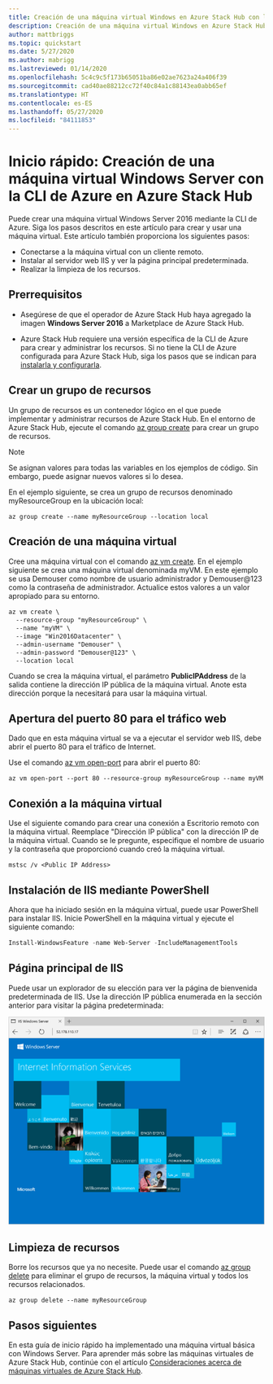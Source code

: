 ```yaml
---
title: Creación de una máquina virtual Windows en Azure Stack Hub con la CLI de Azure
description: Creación de una máquina virtual Windows en Azure Stack Hub con la CLI de Azure
author: mattbriggs
ms.topic: quickstart
ms.date: 5/27/2020
ms.author: mabrigg
ms.lastreviewed: 01/14/2020
ms.openlocfilehash: 5c4c9c5f173b65051ba86e02ae7623a24a406f39
ms.sourcegitcommit: cad40ae88212cc72f40c84a1c88143ea0abb65ef
ms.translationtype: HT
ms.contentlocale: es-ES
ms.lasthandoff: 05/27/2020
ms.locfileid: "84111853"
---
```

# <a name="quickstart-create-a-windows-server-virtual-machine-using-azure-cli-in-azure-stack-hub"></a>Inicio rápido: Creación de una máquina virtual Windows Server con la CLI de Azure en Azure Stack Hub

Puede crear una máquina virtual Windows Server 2016 mediante la CLI de Azure. Siga los pasos descritos en este artículo para crear y usar una máquina virtual. Este artículo también proporciona los siguientes pasos:

* Conectarse a la máquina virtual con un cliente remoto.
* Instalar al servidor web IIS y ver la página principal predeterminada.
* Realizar la limpieza de los recursos.

## <a name="prerequisites"></a>Prerrequisitos

* Asegúrese de que el operador de Azure Stack Hub haya agregado la imagen **Windows Server 2016** a Marketplace de Azure Stack Hub.

* Azure Stack Hub requiere una versión específica de la CLI de Azure para crear y administrar los recursos. Si no tiene la CLI de Azure configurada para Azure Stack Hub, siga los pasos que se indican para [instalarla y configurarla](azure-stack-version-profiles-azurecli2.md).

## <a name="create-a-resource-group"></a>Crear un grupo de recursos

Un grupo de recursos es un contenedor lógico en el que puede implementar y administrar recursos de Azure Stack Hub. En el entorno de Azure Stack Hub, ejecute el comando [az group create](/cli/azure/group#az-group-create) para crear un grupo de recursos.

> [!NOTE]
>  Se asignan valores para todas las variables en los ejemplos de código. Sin embargo, puede asignar nuevos valores si lo desea.

En el ejemplo siguiente, se crea un grupo de recursos denominado myResourceGroup en la ubicación local:

```cli
az group create --name myResourceGroup --location local
```

## <a name="create-a-virtual-machine"></a>Creación de una máquina virtual

Cree una máquina virtual con el comando [az vm create](/cli/azure/vm#az-vm-create). En el ejemplo siguiente se crea una máquina virtual denominada myVM. En este ejemplo se usa Demouser como nombre de usuario administrador y Demouser@123 como la contraseña de administrador. Actualice estos valores a un valor apropiado para su entorno.

```cli
az vm create \
  --resource-group "myResourceGroup" \
  --name "myVM" \
  --image "Win2016Datacenter" \
  --admin-username "Demouser" \
  --admin-password "Demouser@123" \
  --location local
```

Cuando se crea la máquina virtual, el parámetro **PublicIPAddress** de la salida contiene la dirección IP pública de la máquina virtual. Anote esta dirección porque la necesitará para usar la máquina virtual.

## <a name="open-port-80-for-web-traffic"></a>Apertura del puerto 80 para el tráfico web

Dado que en esta máquina virtual se va a ejecutar el servidor web IIS, debe abrir el puerto 80 para el tráfico de Internet.

Use el comando [az vm open-port](/cli/azure/vm) para abrir el puerto 80:

```cli
az vm open-port --port 80 --resource-group myResourceGroup --name myVM
```

## <a name="connect-to-the-virtual-machine"></a>Conexión a la máquina virtual

Use el siguiente comando para crear una conexión a Escritorio remoto con la máquina virtual. Reemplace "Dirección IP pública" con la dirección IP de la máquina virtual. Cuando se le pregunte, especifique el nombre de usuario y la contraseña que proporcionó cuando creó la máquina virtual.

```
mstsc /v <Public IP Address>
```

## <a name="install-iis-using-powershell"></a>Instalación de IIS mediante PowerShell

Ahora que ha iniciado sesión en la máquina virtual, puede usar PowerShell para instalar IIS. Inicie PowerShell en la máquina virtual y ejecute el siguiente comando:

```powershell
Install-WindowsFeature -name Web-Server -IncludeManagementTools
```

## <a name="view-the-iis-welcome-page"></a>Página principal de IIS

Puede usar un explorador de su elección para ver la página de bienvenida predeterminada de IIS. Use la dirección IP pública enumerada en la sección anterior para visitar la página predeterminada:

![Sitio predeterminado de IIS](./media/azure-stack-quick-create-vm-windows-cli/default-iis-website.png)

## <a name="clean-up-resources"></a>Limpieza de recursos

Borre los recursos que ya no necesite. Puede usar el comando [az group delete](/cli/azure/group#az-group-delete) para eliminar el grupo de recursos, la máquina virtual y todos los recursos relacionados.

```cli
az group delete --name myResourceGroup
```

## <a name="next-steps"></a>Pasos siguientes

En esta guía de inicio rápido ha implementado una máquina virtual básica con Windows Server. Para aprender más sobre las máquinas virtuales de Azure Stack Hub, continúe con el artículo [Consideraciones acerca de máquinas virtuales de Azure Stack Hub](azure-stack-vm-considerations.md).

